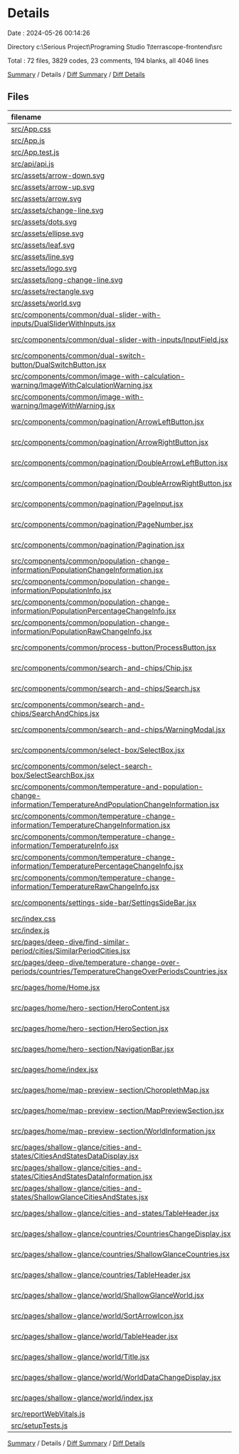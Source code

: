 # Details

Date : 2024-05-26 00:14:26

Directory c:\\Serious Project\\Programing Studio 1\\terrascope-frontend\\src

Total : 72 files,  3829 codes, 23 comments, 194 blanks, all 4046 lines

[Summary](results.md) / Details / [Diff Summary](diff.md) / [Diff Details](diff-details.md)

## Files
| filename | language | code | comment | blank | total |
| :--- | :--- | ---: | ---: | ---: | ---: |
| [src/App.css](/src/App.css) | PostCSS | 33 | 0 | 6 | 39 |
| [src/App.js](/src/App.js) | JavaScript | 39 | 0 | 2 | 41 |
| [src/App.test.js](/src/App.test.js) | JavaScript | 7 | 0 | 2 | 9 |
| [src/api/api.js](/src/api/api.js) | JavaScript | 14 | 1 | 2 | 17 |
| [src/assets/arrow-down.svg](/src/assets/arrow-down.svg) | XML | 1 | 0 | 0 | 1 |
| [src/assets/arrow-up.svg](/src/assets/arrow-up.svg) | XML | 1 | 0 | 0 | 1 |
| [src/assets/arrow.svg](/src/assets/arrow.svg) | XML | 3 | 0 | 1 | 4 |
| [src/assets/change-line.svg](/src/assets/change-line.svg) | XML | 3 | 0 | 0 | 3 |
| [src/assets/dots.svg](/src/assets/dots.svg) | XML | 130 | 0 | 1 | 131 |
| [src/assets/ellipse.svg](/src/assets/ellipse.svg) | XML | 3 | 0 | 1 | 4 |
| [src/assets/leaf.svg](/src/assets/leaf.svg) | XML | 3 | 0 | 1 | 4 |
| [src/assets/line.svg](/src/assets/line.svg) | XML | 3 | 0 | 1 | 4 |
| [src/assets/logo.svg](/src/assets/logo.svg) | XML | 22 | 0 | 1 | 23 |
| [src/assets/long-change-line.svg](/src/assets/long-change-line.svg) | XML | 3 | 0 | 1 | 4 |
| [src/assets/rectangle.svg](/src/assets/rectangle.svg) | XML | 3 | 0 | 1 | 4 |
| [src/assets/world.svg](/src/assets/world.svg) | XML | 1,037 | 1 | 1 | 1,039 |
| [src/components/common/dual-slider-with-inputs/DualSliderWithInputs.jsx](/src/components/common/dual-slider-with-inputs/DualSliderWithInputs.jsx) | JavaScript JSX | 76 | 0 | 1 | 77 |
| [src/components/common/dual-slider-with-inputs/InputField.jsx](/src/components/common/dual-slider-with-inputs/InputField.jsx) | JavaScript JSX | 31 | 0 | 3 | 34 |
| [src/components/common/dual-switch-button/DualSwitchButton.jsx](/src/components/common/dual-switch-button/DualSwitchButton.jsx) | JavaScript JSX | 77 | 0 | 3 | 80 |
| [src/components/common/image-with-calculation-warning/ImageWithCalculationWarning.jsx](/src/components/common/image-with-calculation-warning/ImageWithCalculationWarning.jsx) | JavaScript JSX | 122 | 0 | 8 | 130 |
| [src/components/common/image-with-warning/ImageWithWarning.jsx](/src/components/common/image-with-warning/ImageWithWarning.jsx) | JavaScript JSX | 66 | 0 | 5 | 71 |
| [src/components/common/pagination/ArrowLeftButton.jsx](/src/components/common/pagination/ArrowLeftButton.jsx) | JavaScript JSX | 19 | 0 | 3 | 22 |
| [src/components/common/pagination/ArrowRightButton.jsx](/src/components/common/pagination/ArrowRightButton.jsx) | JavaScript JSX | 19 | 0 | 3 | 22 |
| [src/components/common/pagination/DoubleArrowLeftButton.jsx](/src/components/common/pagination/DoubleArrowLeftButton.jsx) | JavaScript JSX | 15 | 0 | 3 | 18 |
| [src/components/common/pagination/DoubleArrowRightButton.jsx](/src/components/common/pagination/DoubleArrowRightButton.jsx) | JavaScript JSX | 14 | 0 | 3 | 17 |
| [src/components/common/pagination/PageInput.jsx](/src/components/common/pagination/PageInput.jsx) | JavaScript JSX | 48 | 0 | 5 | 53 |
| [src/components/common/pagination/PageNumber.jsx](/src/components/common/pagination/PageNumber.jsx) | JavaScript JSX | 15 | 0 | 1 | 16 |
| [src/components/common/pagination/Pagination.jsx](/src/components/common/pagination/Pagination.jsx) | JavaScript JSX | 66 | 0 | 5 | 71 |
| [src/components/common/population-change-information/PopulationChangeInformation.jsx](/src/components/common/population-change-information/PopulationChangeInformation.jsx) | JavaScript JSX | 57 | 0 | 6 | 63 |
| [src/components/common/population-change-information/PopulationInfo.jsx](/src/components/common/population-change-information/PopulationInfo.jsx) | JavaScript JSX | 20 | 0 | 2 | 22 |
| [src/components/common/population-change-information/PopulationPercentageChangeInfo.jsx](/src/components/common/population-change-information/PopulationPercentageChangeInfo.jsx) | JavaScript JSX | 23 | 0 | 1 | 24 |
| [src/components/common/population-change-information/PopulationRawChangeInfo.jsx](/src/components/common/population-change-information/PopulationRawChangeInfo.jsx) | JavaScript JSX | 20 | 1 | 2 | 23 |
| [src/components/common/process-button/ProcessButton.jsx](/src/components/common/process-button/ProcessButton.jsx) | JavaScript JSX | 10 | 0 | 2 | 12 |
| [src/components/common/search-and-chips/Chip.jsx](/src/components/common/search-and-chips/Chip.jsx) | JavaScript JSX | 27 | 0 | 2 | 29 |
| [src/components/common/search-and-chips/Search.jsx](/src/components/common/search-and-chips/Search.jsx) | JavaScript JSX | 85 | 0 | 3 | 88 |
| [src/components/common/search-and-chips/SearchAndChips.jsx](/src/components/common/search-and-chips/SearchAndChips.jsx) | JavaScript JSX | 71 | 0 | 2 | 73 |
| [src/components/common/search-and-chips/WarningModal.jsx](/src/components/common/search-and-chips/WarningModal.jsx) | JavaScript JSX | 55 | 0 | 1 | 56 |
| [src/components/common/select-box/SelectBox.jsx](/src/components/common/select-box/SelectBox.jsx) | JavaScript JSX | 22 | 0 | 3 | 25 |
| [src/components/common/select-search-box/SelectSearchBox.jsx](/src/components/common/select-search-box/SelectSearchBox.jsx) | JavaScript JSX | 58 | 0 | 1 | 59 |
| [src/components/common/temperature-and-population-change-information/TemperatureAndPopulationChangeInformation.jsx](/src/components/common/temperature-and-population-change-information/TemperatureAndPopulationChangeInformation.jsx) | JavaScript JSX | 56 | 0 | 3 | 59 |
| [src/components/common/temperature-change-information/TemperatureChangeInformation.jsx](/src/components/common/temperature-change-information/TemperatureChangeInformation.jsx) | JavaScript JSX | 61 | 0 | 6 | 67 |
| [src/components/common/temperature-change-information/TemperatureInfo.jsx](/src/components/common/temperature-change-information/TemperatureInfo.jsx) | JavaScript JSX | 16 | 0 | 2 | 18 |
| [src/components/common/temperature-change-information/TemperaturePercentageChangeInfo.jsx](/src/components/common/temperature-change-information/TemperaturePercentageChangeInfo.jsx) | JavaScript JSX | 20 | 0 | 1 | 21 |
| [src/components/common/temperature-change-information/TemperatureRawChangeInfo.jsx](/src/components/common/temperature-change-information/TemperatureRawChangeInfo.jsx) | JavaScript JSX | 17 | 0 | 3 | 20 |
| [src/components/settings-side-bar/SettingsSideBar.jsx](/src/components/settings-side-bar/SettingsSideBar.jsx) | JavaScript JSX | 42 | 0 | 2 | 44 |
| [src/index.css](/src/index.css) | PostCSS | 7 | 0 | 1 | 8 |
| [src/index.js](/src/index.js) | JavaScript | 13 | 3 | 2 | 18 |
| [src/pages/deep-dive/find-similar-period/cities/SimilarPeriodCities.jsx](/src/pages/deep-dive/find-similar-period/cities/SimilarPeriodCities.jsx) | JavaScript JSX | 107 | 0 | 4 | 111 |
| [src/pages/deep-dive/temperature-change-over-periods/countries/TemperatureChangeOverPeriodsCountries.jsx](/src/pages/deep-dive/temperature-change-over-periods/countries/TemperatureChangeOverPeriodsCountries.jsx) | JavaScript JSX | 83 | 0 | 4 | 87 |
| [src/pages/home/Home.jsx](/src/pages/home/Home.jsx) | JavaScript JSX | 13 | 0 | 2 | 15 |
| [src/pages/home/hero-section/HeroContent.jsx](/src/pages/home/hero-section/HeroContent.jsx) | JavaScript JSX | 32 | 0 | 4 | 36 |
| [src/pages/home/hero-section/HeroSection.jsx](/src/pages/home/hero-section/HeroSection.jsx) | JavaScript JSX | 11 | 0 | 3 | 14 |
| [src/pages/home/hero-section/NavigationBar.jsx](/src/pages/home/hero-section/NavigationBar.jsx) | JavaScript JSX | 27 | 0 | 4 | 31 |
| [src/pages/home/index.jsx](/src/pages/home/index.jsx) | JavaScript JSX | 4 | 0 | 1 | 5 |
| [src/pages/home/map-preview-section/ChoroplethMap.jsx](/src/pages/home/map-preview-section/ChoroplethMap.jsx) | JavaScript JSX | 119 | 3 | 5 | 127 |
| [src/pages/home/map-preview-section/MapPreviewSection.jsx](/src/pages/home/map-preview-section/MapPreviewSection.jsx) | JavaScript JSX | 161 | 5 | 10 | 176 |
| [src/pages/home/map-preview-section/WorldInformation.jsx](/src/pages/home/map-preview-section/WorldInformation.jsx) | JavaScript JSX | 2 | 0 | 1 | 3 |
| [src/pages/shallow-glance/cities-and-states/CitiesAndStatesDataDisplay.jsx](/src/pages/shallow-glance/cities-and-states/CitiesAndStatesDataDisplay.jsx) | JavaScript JSX | 65 | 0 | 1 | 66 |
| [src/pages/shallow-glance/cities-and-states/CitiesAndStatesDataInformation.jsx](/src/pages/shallow-glance/cities-and-states/CitiesAndStatesDataInformation.jsx) | JavaScript JSX | 64 | 0 | 1 | 65 |
| [src/pages/shallow-glance/cities-and-states/ShallowGlanceCitiesAndStates.jsx](/src/pages/shallow-glance/cities-and-states/ShallowGlanceCitiesAndStates.jsx) | JavaScript JSX | 137 | 4 | 8 | 149 |
| [src/pages/shallow-glance/cities-and-states/TableHeader.jsx](/src/pages/shallow-glance/cities-and-states/TableHeader.jsx) | JavaScript JSX | 27 | 0 | 1 | 28 |
| [src/pages/shallow-glance/countries/CountriesChangeDisplay.jsx](/src/pages/shallow-glance/countries/CountriesChangeDisplay.jsx) | JavaScript JSX | 53 | 0 | 4 | 57 |
| [src/pages/shallow-glance/countries/ShallowGlanceCountries.jsx](/src/pages/shallow-glance/countries/ShallowGlanceCountries.jsx) | JavaScript JSX | 79 | 0 | 7 | 86 |
| [src/pages/shallow-glance/countries/TableHeader.jsx](/src/pages/shallow-glance/countries/TableHeader.jsx) | JavaScript JSX | 29 | 0 | 1 | 30 |
| [src/pages/shallow-glance/world/ShallowGlanceWorld.jsx](/src/pages/shallow-glance/world/ShallowGlanceWorld.jsx) | JavaScript JSX | 95 | 1 | 6 | 102 |
| [src/pages/shallow-glance/world/SortArrowIcon.jsx](/src/pages/shallow-glance/world/SortArrowIcon.jsx) | JavaScript JSX | 14 | 0 | 2 | 16 |
| [src/pages/shallow-glance/world/TableHeader.jsx](/src/pages/shallow-glance/world/TableHeader.jsx) | JavaScript JSX | 40 | 0 | 3 | 43 |
| [src/pages/shallow-glance/world/Title.jsx](/src/pages/shallow-glance/world/Title.jsx) | JavaScript JSX | 36 | 0 | 4 | 40 |
| [src/pages/shallow-glance/world/WorldDataChangeDisplay.jsx](/src/pages/shallow-glance/world/WorldDataChangeDisplay.jsx) | JavaScript JSX | 61 | 0 | 4 | 65 |
| [src/pages/shallow-glance/world/index.jsx](/src/pages/shallow-glance/world/index.jsx) | JavaScript JSX | 4 | 0 | 2 | 6 |
| [src/reportWebVitals.js](/src/reportWebVitals.js) | JavaScript | 12 | 0 | 2 | 14 |
| [src/setupTests.js](/src/setupTests.js) | JavaScript | 1 | 4 | 1 | 6 |

[Summary](results.md) / Details / [Diff Summary](diff.md) / [Diff Details](diff-details.md)